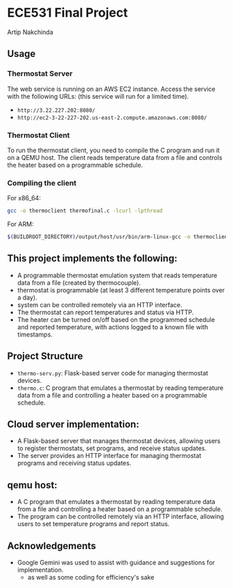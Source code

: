 # ECE531 Final Project
Artip Nakchinda

## Usage
### Thermostat Server
The web service is running on an AWS EC2 instance. Access the service with the following URLs: (this service will run for a limited time).
- `http://3.22.227.202:8080/`
- `http://ec2-3-22-227-202.us-east-2.compute.amazonaws.com:8080/`

### Thermostat Client
To run the thermostat client, you need to compile the C program and run it on a QEMU host. The client reads temperature data from a file and controls the heater based on a programmable schedule.

### Compiling the client
For x86_64: 
```bash
gcc -o thermoclient thermofinal.c -lcurl -lpthread
```
For ARM:
```bash
$(BUILDROOT_DIRECTORY)/output/host/usr/bin/arm-linux-gcc -o thermoclient thermofinal.c -lcurl -lpthread
```


## This project implements the following:
- A programmable thermostat emulation system that reads temperature data from a file (created by thermocouple).
- thermostat is programmable (at least 3 different temperature points over a day).
- system can be controlled remotely via an HTTP interface.
- The thermostat can report temperatures and status via HTTP.
- The heater can be turned on/off based on the programmed schedule and reported temperature, with actions logged to a known file with timestamps.

## Project Structure
- `thermo-serv.py`: Flask-based server code for managing thermostat devices.
- `thermo.c`: C program that emulates a thermostat by reading temperature data from a file and controlling a heater based on a programmable schedule.

## Cloud server implementation:
- A Flask-based server that manages thermostat devices, allowing users to register thermostats, set programs, and receive status updates.
- The server provides an HTTP interface for managing thermostat programs and receiving status updates.

## qemu host:
- A C program that emulates a thermostat by reading temperature data from a file and controlling a heater based on a programmable schedule.
- The program can be controlled remotely via an HTTP interface, allowing users to set temperature programs and report status.



## Acknowledgements
- Google Gemini was used to assist with guidance and suggestions for implementation.
    - as well as some coding for efficiency's sake
